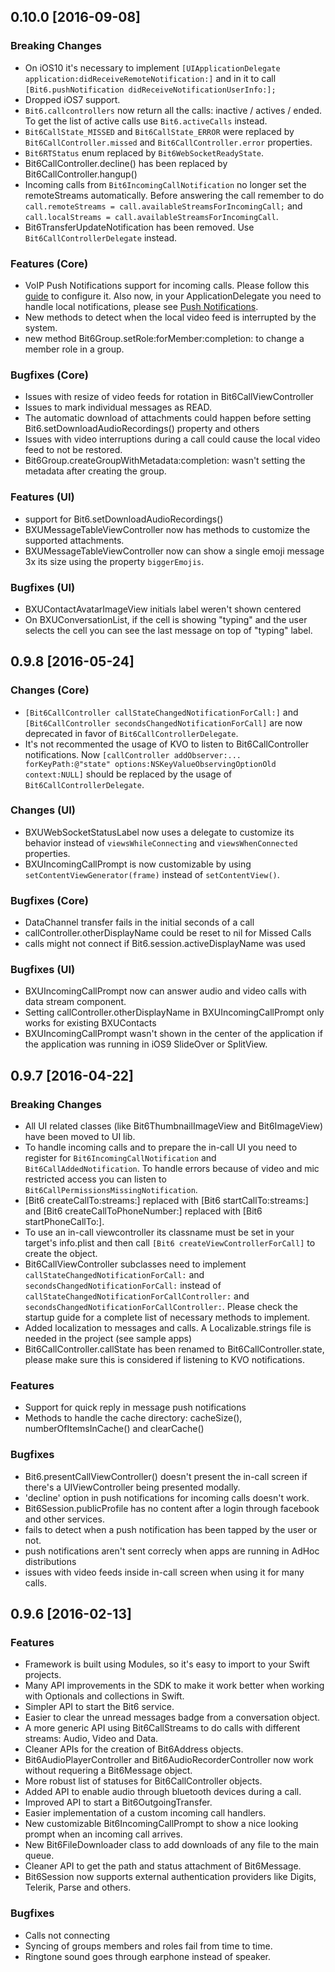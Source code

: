 ## 0.10.0 [2016-09-08]

### Breaking Changes
- On iOS10 it's necessary to implement `[UIApplicationDelegate application:didReceiveRemoteNotification:]` and in it to call `[Bit6.pushNotification didReceiveNotificationUserInfo:];`
- Dropped iOS7 support.
- `Bit6.callcontrollers` now return all the calls: inactive / actives / ended. To get the list of active calls use `Bit6.activeCalls` instead.
- `Bit6CallState_MISSED` and `Bit6CallState_ERROR` were replaced by `Bit6CallController.missed` and `Bit6CallController.error` properties.
- `Bit6RTStatus` enum replaced by `Bit6WebSocketReadyState`.
- Bit6CallController.decline() has been replaced by Bit6CallController.hangup()
- Incoming calls from `Bit6IncomingCallNotification` no longer set the remoteStreams automatically. Before answering the call remember to do `call.remoteStreams = call.availableStreamsForIncomingCall;` and `call.localStreams = call.availableStreamsForIncomingCall`.
- Bit6TransferUpdateNotification has been removed. Use `Bit6CallControllerDelegate` instead.

### Features (Core)
- VoIP Push Notifications support for incoming calls. Please follow this [guide](http://docs.bit6.com/guides/push-apns/#environments) to configure it. Also now, in your ApplicationDelegate you need to handle local notifications, please see [Push Notifications](http://docs.bit6.com/guides/ios-intro/#application-delegate).
- New methods to detect when the local video feed is interrupted by the system.
- new method Bit6Group.setRole:forMember:completion: to change a member role in a group.

### Bugfixes (Core)
- Issues with resize of video feeds for rotation in Bit6CallViewController
- Issues to mark individual messages as READ.
- The automatic download of attachments could happen before setting Bit6.setDownloadAudioRecordings() property and others
- Issues with video interruptions during a call could cause the local video feed to not be restored.
- Bit6Group.createGroupWithMetadata:completion: wasn't setting the metadata after creating the group.

### Features (UI)
- support for Bit6.setDownloadAudioRecordings()
- BXUMessageTableViewController now has methods to customize the supported attachments.
- BXUMessageTableViewController now can show a single emoji message 3x its size using the property `biggerEmojis`.

### Bugfixes (UI)
- BXUContactAvatarImageView initials label weren't shown centered
- On BXUConversationList, if the cell is showing "typing" and the user selects the cell you can see the last message on top of "typing" label.

## 0.9.8 [2016-05-24]

### Changes (Core)
- `[Bit6CallController callStateChangedNotificationForCall:]` and `[Bit6CallController secondsChangedNotificationForCall]` are now deprecated in favor of `Bit6CallControllerDelegate`.
- It's not recommented the usage of KVO to listen to Bit6CallController notifications. Now `[callController addObserver:... forKeyPath:@"state" options:NSKeyValueObservingOptionOld context:NULL]` should be replaced by the usage of `Bit6CallControllerDelegate`.

### Changes (UI)
- BXUWebSocketStatusLabel now uses a delegate to customize its behavior instead of `viewsWhileConnecting` and `viewsWhenConnected` properties.
- BXUIncomingCallPrompt is now customizable by using `setContentViewGenerator(frame)` instead of `setContentView()`.

### Bugfixes (Core)
- DataChannel transfer fails in the initial seconds of a call
- callController.otherDisplayName could be reset to nil for Missed Calls
- calls might not connect if Bit6.session.activeDisplayName was used

### Bugfixes (UI)
- BXUIncomingCallPrompt now can answer audio and video calls with data stream component.
- Setting callController.otherDisplayName in BXUIncomingCallPrompt only works for existing BXUContacts
- BXUIncomingCallPrompt wasn't shown in the center of the application if the application was running in iOS9 SlideOver or SplitView.



## 0.9.7 [2016-04-22]

### Breaking Changes
- All UI related classes (like Bit6ThumbnailImageView and Bit6ImageView) have been moved to UI lib.
- To handle incoming calls and to prepare the in-call UI you need to register for `Bit6IncomingCallNotification` and `Bit6CallAddedNotification`. To handle errors because of video and mic restricted access you can listen to `Bit6CallPermissionsMissingNotification`.
- [Bit6 createCallTo:streams:] replaced with [Bit6 startCallTo:streams:] and [Bit6 createCallToPhoneNumber:] replaced with [Bit6 startPhoneCallTo:]. 
- To use an in-call viewcontroller its classname must be set in your target's info.plist and then call `[Bit6 createViewControllerForCall]` to create the object.
- Bit6CallViewController subclasses need to implement `callStateChangedNotificationForCall:` and `secondsChangedNotificationForCall:` instead of `callStateChangedNotificationForCallController:` and `secondsChangedNotificationForCallController:`. Please check the startup guide for a complete list of necessary methods to implement.
- Added localization to messages and calls. A Localizable.strings file is needed in the project (see sample apps)
- Bit6CallController.callState has been renamed to Bit6CallController.state, please make sure this is considered if listening to KVO notifications.

### Features
- Support for quick reply in message push notifications
- Methods to handle the cache directory: cacheSize(), numberOfItemsInCache() and clearCache()

### Bugfixes
- Bit6.presentCallViewController() doesn't present the in-call screen if there's a UIViewController being presented modally.
- 'decline' option in push notifications for incoming calls doesn't work.
- Bit6Session.publicProfile has no content after a login through facebook and other services.
- fails to detect when a push notification has been tapped by the user or not.
- push notifications aren't sent correcly when apps are running in AdHoc distributions
- issues with video feeds inside in-call screen when using it for many calls.

## 0.9.6 [2016-02-13]

### Features
- Framework is built using Modules, so it's easy to import to your Swift projects.
- Many API improvements in the SDK to make it work better when working with Optionals and collections in Swift.
- Simpler API to start the Bit6 service.
- Easier to clear the unread messages badge from a conversation object.
- A more generic API using Bit6CallStreams to do calls with different streams: Audio, Video and Data.
- Cleaner APIs for the creation of Bit6Address objects.
- Bit6AudioPlayerController and Bit6AudioRecorderController now work without requering a Bit6Message object.
- More robust list of statuses for Bit6CallController objects.
- Added API to enable audio through bluetooth devices during a call.
- Improved API to start a Bit6OutgoingTransfer.
- Easier implementation of a custom incoming call handlers.
- New customizable Bit6IncomingCallPrompt to show a nice looking prompt when an incoming call arrives.
- New Bit6FileDownloader class to add downloads of any file to the main queue.
- Cleaner API to get the path and status attachment of Bit6Message.
- Bit6Session now supports external authentication providers like
Digits, Telerik, Parse and others.

### Bugfixes
- Calls not connecting
- Syncing of groups members and roles fail from time to time.
- Ringtone sound goes through earphone instead of speaker.